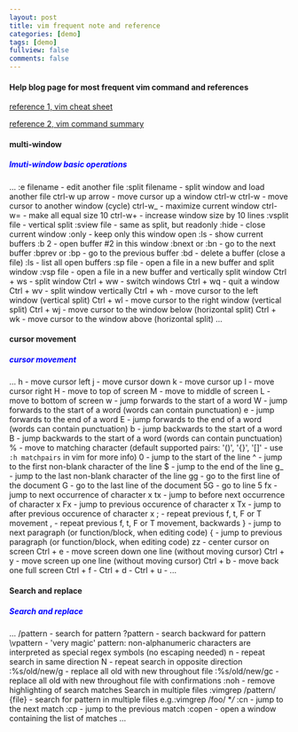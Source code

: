```yaml
---
layout: post
title: vim frequent note and reference
categories: [demo]
tags: [demo]
fullview: false
comments: false
---
```

#### Help blog page for most frequent vim command and references 



[reference 1, vim cheat sheet](https://vim.rtorr.com/)

[reference 2, vim command summary](https://www.cs.oberlin.edu/~kuperman/help/vim/home.html)

#### multi-window
##### <span style="color:blue">lmuti-window basic operations </span>
...
 :e filename      - edit another file
 :split filename  - split window and load another file
 ctrl-w up arrow  - move cursor up a window
 ctrl-w ctrl-w    - move cursor to another window (cycle)
 ctrl-w_          - maximize current window
 ctrl-w=          - make all equal size
 10 ctrl-w+       - increase window size by 10 lines
 :vsplit file     - vertical split
 :sview file      - same as split, but readonly
 :hide            - close current window
 :only            - keep only this window open
 :ls              - show current buffers
 :b 2             - open buffer #2 in this window
 :bnext or :bn - go to the next buffer
 :bprev or :bp - go to the previous buffer
 :bd - delete a buffer (close a file)
 :ls - list all open buffers
 :sp file - open a file in a new buffer and split window
 :vsp file - open a file in a new buffer and vertically split window
 Ctrl + ws - split window
 Ctrl + ww - switch windows
 Ctrl + wq - quit a window
 Ctrl + wv - split window vertically
 Ctrl + wh - move cursor to the left window (vertical split)
 Ctrl + wl - move cursor to the right window (vertical split)
 Ctrl + wj - move cursor to the window below (horizontal split)
 Ctrl + wk - move cursor to the window above (horizontal split)
...

#### cursor movement 
##### <span style="color:blue">cursor movement</span>
...
h - move cursor left
j - move cursor down
k - move cursor up
l - move cursor right
H - move to top of screen
M - move to middle of screen
L - move to bottom of screen
w - jump forwards to the start of a word
W - jump forwards to the start of a word (words can contain punctuation)
e - jump forwards to the end of a word
E - jump forwards to the end of a word (words can contain punctuation)
b - jump backwards to the start of a word
B - jump backwards to the start of a word (words can contain punctuation)
% - move to matching character (default supported pairs: '()', '{}', '[]' - use <code>:h matchpairs</code> in vim for more info)
0 - jump to the start of the line
^ - jump to the first non-blank character of the line
$ - jump to the end of the line
g_ - jump to the last non-blank character of the line
gg - go to the first line of the document
G - go to the last line of the document
5G - go to line 5
fx - jump to next occurrence of character x
tx - jump to before next occurrence of character x
Fx - jump to previous occurence of character x
Tx - jump to after previous occurence of character x
; - repeat previous f, t, F or T movement
, - repeat previous f, t, F or T movement, backwards
} - jump to next paragraph (or function/block, when editing code)
{ - jump to previous paragraph (or function/block, when editing code)
zz - center cursor on screen
Ctrl + e - move screen down one line (without moving cursor)
Ctrl + y - move screen up one line (without moving cursor)
Ctrl + b - move back one full screen
Ctrl + f -
Ctrl + d -
Ctrl + u -
...
#### Search and replace
##### <span style="color:blue">Search and replace</span>
...
/pattern - search for pattern
?pattern - search backward for pattern
\vpattern - 'very magic' pattern: non-alphanumeric characters are interpreted as special regex symbols (no escaping needed)
n - repeat search in same direction
N - repeat search in opposite direction
:%s/old/new/g - replace all old with new throughout file
:%s/old/new/gc - replace all old with new throughout file with confirmations
:noh - remove highlighting of search matches
Search in multiple files
:vimgrep /pattern/ {file} - search for pattern in multiple files
	e.g.:vimgrep /foo/ **/*
:cn - jump to the next match
:cp - jump to the previous match
:copen - open a window containing the list of matches
... 
